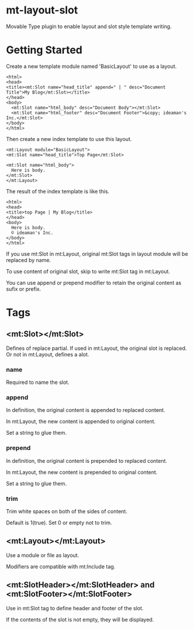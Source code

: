 mt-layout-slot
==============

Movable Type plugin to enable layout and slot style template writing.

# Getting Started

Create a new template module named 'BasicLayout' to use as a layout.

<pre><code>&lt;html&gt;
&lt;head&gt;
&lt;title&gt;&lt;mt:Slot name="head_title" append=" | " desc="Document Title"&gt;My Blog&lt;/mt:Slot&gt;&lt;/title&gt;
&lt;/head&gt;
&lt;body&gt;
  &lt;mt:Slot name="html_body" desc="Document Body"&gt;&lt;/mt:Slot&gt;
  &lt;mt:Slot name="html_footer" desc="Document Footer"&gt;&amp;copy; ideaman's Inc.&lt;/mt:Slot&gt;
&lt;/body&gt;
&lt;/html&gt;
</code></pre>

Then create a new index template to use this layout.

<pre><code>&lt;mt:Layout module="BasicLayout"&gt;
&lt;mt:Slot name="head_title"&gt;Top Page&lt;/mt:Slot&gt;

&lt;mt:Slot name="html_body"&gt;
  Here is body.
&lt;/mt:Slot&gt;
&lt;/mt:Layout&gt;
</code></pre>

The result of the index template is like this.

<pre><code>&lt;html&gt;
&lt;head&gt;
&lt;title&gt;top Page | My Blog&lt;/title&gt;
&lt;/head&gt;
&lt;body&gt;
  Here is body.
  &copy; ideaman's Inc.
&lt;/body&gt;
&lt;/html&gt;
</code></pre>

If you use mt:Slot in mt:Layout, original mt:Slot tags in layout module will be replaced by name.

To use content of original slot, skip to write mt:Slot tag in mt:Layout.

You can use append or prepend modifier to retain the original content as sufix or prefix.

# Tags

## &lt;mt:Slot&gt;&lt;/mt:Slot&gt;

Defines of replace partial. If used in mt:Layout, the original slot is replaced. Or not in mt:Layout, defines a alot.

### name

Required to name the slot.

### append

In definition, the original content is appended to replaced content.

In mt:Layout, the new content is appended to original content.

Set a string to glue them.

### prepend

In definition, the original content is prepended to replaced content.

In mt:Layout, the new content is prepended to original content.

Set a string to glue them.

### trim

Trim white spaces on both of the sides of content.

Default is 1(true). Set 0 or empty not to trim.

## &lt;mt:Layout&gt;&lt;/mt:Layout&gt;

Use a module or file as layout.

Modifiers are compatible with mt:Include tag.

## &lt;mt:SlotHeader&gt;&lt;/mt:SlotHeader&gt; and &lt;mt:SlotFooter&gt;&lt;/mt:SlotFooter&gt;

Use in mt:Slot tag to define header and footer of the slot.

If the contents of the slot is not empty, they will be displayed.
